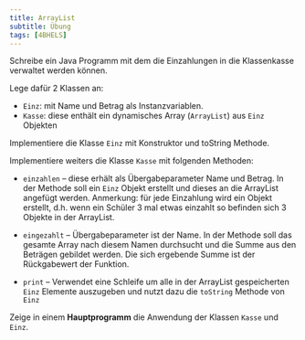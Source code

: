 ```yaml
---
title: ArrayList
subtitle: Übung
tags: [4BHELS]
---
```





Schreibe ein Java Programm mit dem die Einzahlungen in die Klassenkasse verwaltet werden können.

Lege dafür 2 Klassen an:


- `Einz`: mit Name und Betrag als Instanzvariablen. 
- `Kasse`: diese enthält ein dynamisches Array (`ArrayList`) aus `Einz` Objekten


Implementiere die Klasse `Einz` mit Konstruktor und toString Methode.

Implementiere weiters die Klasse `Kasse` mit folgenden Methoden:

- `einzahlen` – diese erhält als Übergabeparameter Name und Betrag. In der Methode soll ein `Einz` Objekt erstellt und dieses an die ArrayList angefügt werden.
Anmerkung: für jede Einzahlung wird ein Objekt erstellt, d.h. wenn ein Schüler 3 mal etwas einzahlt so befinden sich 3 Objekte in der ArrayList.

- `eingezahlt` – Übergabeparameter ist der Name. In der Methode soll das gesamte Array nach diesem Namen durchsucht und die Summe aus den Beträgen gebildet werden. Die sich ergebende Summe ist der Rückgabewert der Funktion.

- `print` – Verwendet eine Schleife um alle in der ArrayList gespeicherten `Einz` Elemente auszugeben und nutzt dazu die `toString` Methode von `Einz`

Zeige in einem **Hauptprogramm** die Anwendung der Klassen `Kasse` und `Einz`.
